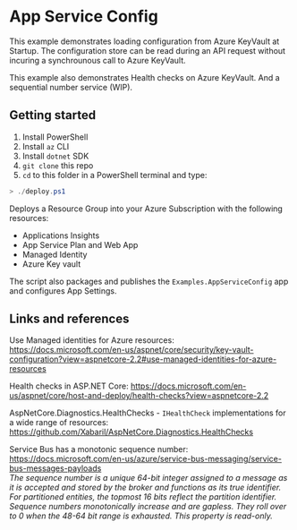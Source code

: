 # App Service Config

This example demonstrates loading configuration from Azure KeyVault at Startup. The configuration store
can be read during an API request without incuring a synchrounous call to Azure KeyVault.

This example also demonstrates Health checks on Azure KeyVault. And a sequential number service (WIP).

## Getting started

1. Install PowerShell
1. Install `az` CLI
1. Install `dotnet` SDK
1. `git clone` this repo
1. `cd` to this folder in a PowerShell terminal and type:

```powershell
> ./deploy.ps1
```

Deploys a Resource Group into your Azure Subscription with the following resources:

* Applications Insights
* App Service Plan and Web App
* Managed Identity
* Azure Key vault

The script also packages and publishes the `Examples.AppServiceConfig` app and configures App Settings.

## Links and references

Use Managed identities for Azure resources: <https://docs.microsoft.com/en-us/aspnet/core/security/key-vault-configuration?view=aspnetcore-2.2#use-managed-identities-for-azure-resources>

Health checks in ASP.NET Core: <https://docs.microsoft.com/en-us/aspnet/core/host-and-deploy/health-checks?view=aspnetcore-2.2>

AspNetCore.Diagnostics.HealthChecks - `IHealthCheck` implementations for a wide range of resources: <https://github.com/Xabaril/AspNetCore.Diagnostics.HealthChecks>

Service Bus has a monotonic sequence number: <https://docs.microsoft.com/en-us/azure/service-bus-messaging/service-bus-messages-payloads><br/>
_The sequence number is a unique 64-bit integer assigned to a message as it is accepted and stored by 
the broker and functions as its true identifier. For partitioned entities, the topmost 16 bits reflect 
the partition identifier. Sequence numbers monotonically increase and are gapless. They roll over to 
0 when the 48-64 bit range is exhausted. This property is read-only._
